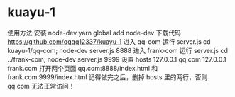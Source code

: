# kuayu-1
使用方法
安装 node-dev yarn global add node-dev
下载代码 https://github.com/qqqq12337/kuayu-1
进入 qq-com 运行 server.js cd kuayu-1/qq-com; node-dev server.js 8888
进入 frank-com 运行 server.js cd ../frank-com; node-dev server.js 9999
设置 hosts
127.0.0.1 qq.com
127.0.0.1 frank.com
打开两个页面 qq.com:8888/index.html 和 frank.com:9999/index.html
记得做完之后，删掉 hosts 里的两行，否则 qq.com 无法正常访问！
